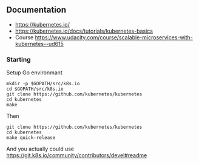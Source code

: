 ## Documentation
- https://kubernetes.io/
- https://kubernetes.io/docs/tutorials/kubernetes-basics
- Course https://www.udacity.com/course/scalable-microservices-with-kubernetes--ud615

### Starting
Setup Go environmant
```
mkdir -p $GOPATH/src/k8s.io
cd $GOPATH/src/k8s.io
git clone https://github.com/kubernetes/kubernetes
cd kubernetes
make
```
Then
```
git clone https://github.com/kubernetes/kubernetes
cd kubernetes
make quick-release
```
And you actually could use https://git.k8s.io/community/contributors/devel#readme

